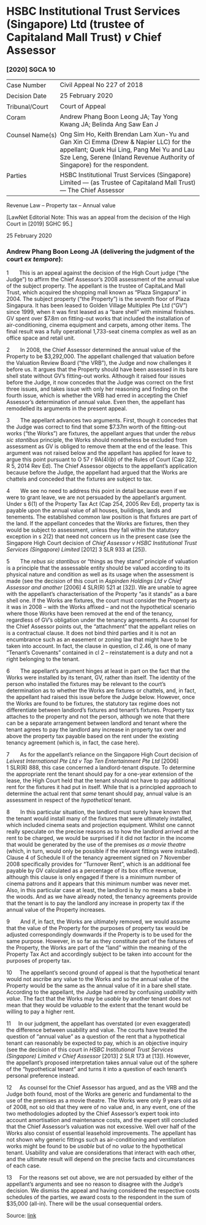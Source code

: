 <style>.footnotes::before { content: "Footnotes:"; }</style>
# HSBC Institutional Trust Services (Singapore) Ltd (trustee of Capitaland Mall Trust) _v_ Chief Assessor  

### \[2020\] SGCA 10

<table id="info-table"><tbody><tr class="info-row"><td class="txt-label" style="padding: 4px 0px; white-space: nowrap" valign="top">Case Number</td><td class="txt-body">Civil Appeal No 227 of 2018</td></tr><tr class="info-row"><td class="txt-label" style="padding: 4px 0px; white-space: nowrap" valign="top">Decision Date</td><td class="txt-body">25 February 2020</td></tr><tr class="info-row"><td class="txt-label" style="padding: 4px 0px; white-space: nowrap" valign="top">Tribunal/Court</td><td class="txt-body">Court of Appeal</td></tr><tr class="info-row"><td class="txt-label" style="padding: 4px 0px; white-space: nowrap" valign="top">Coram</td><td class="txt-body">Andrew Phang Boon Leong JA; Tay Yong Kwang JA; Belinda Ang Saw Ean J</td></tr><tr class="info-row"><td class="txt-label" style="padding: 4px 0px; white-space: nowrap" valign="top">Counsel Name(s)</td><td class="txt-body">Ong Sim Ho, Keith Brendan Lam Xun-Yu and Gan Xin Ci Emma (Drew &amp; Napier LLC) for the appellant; Quek Hui Ling, Pang Mei Yu and Lau Sze Leng, Serene (Inland Revenue Authority of Singapore) for the respondent.</td></tr><tr class="info-row"><td class="txt-label" style="padding: 4px 0px; white-space: nowrap" valign="top">Parties</td><td class="txt-body">HSBC Institutional Trust Services (Singapore) Limited — (as Trustee of Capitaland Mall Trust) — The Chief Assessor</td></tr></tbody></table>

Revenue Law – Property tax – Annual value

\[LawNet Editorial Note: This was an appeal from the decision of the High Court in <span class="citation">\[2019\] SGHC 95</span>.\]

25 February 2020

### Andrew Phang Boon Leong JA (delivering the judgment of the court _ex tempore_):

1       This is an appeal against the decision of the High Court judge (“the Judge”) to affirm the Chief Assessor’s 2008 assessment of the annual value of the subject property. The appellant is the trustee of CapitaLand Mall Trust, which acquired the shopping mall known as “Plaza Singapura” in 2004. The subject property (“the Property”) is the seventh floor of Plaza Singapura. It has been leased to Golden Village Multiplex Pte Ltd (“GV”) since 1999, when it was first leased as a “bare shell” with minimal finishes. GV spent over $7.8m on fitting-out works that included the installation of air-conditioning, cinema equipment and carpets, among other items. The final result was a fully operational 1,733-seat cinema complex as well as an office space and retail unit.

2       In 2008, the Chief Assessor determined the annual value of the Property to be $3,292,000. The appellant challenged that valuation before the Valuation Review Board (“the VRB”), the Judge and now challenges it before us. It argues that the Property should have been assessed in its bare shell state without GV’s fitting-out works. Although it raised four issues before the Judge, it now concedes that the Judge was correct on the first three issues, and takes issue with only her reasoning and finding on the fourth issue, which is whether the VRB had erred in accepting the Chief Assessor’s determination of annual value. Even then, the appellant has remodelled its arguments in the present appeal.

3       The appellant advances two arguments. First, though it concedes that the Judge was correct to find that some $7.37m worth of the fitting-out works (“the Works”) are fixtures, the appellant argues that under the _rebus sic stantibus_ principle, the Works should nonetheless be excluded from assessment as GV is obliged to remove them at the end of the lease. This argument was not raised below and the appellant has applied for leave to argue this point pursuant to O 57 r 9A(4)(_b_) of the Rules of Court (Cap 322, R 5, 2014 Rev Ed). The Chief Assessor objects to the appellant’s application because before the Judge, the appellant had argued that the Works are chattels and conceded that the fixtures are subject to tax.

4       We see no need to address this point in detail because even if we were to grant leave, we are not persuaded by the appellant’s argument. Under s 6(1) of the Property Tax Act (Cap 254, 2005 Rev Ed), property tax is payable upon the annual value of all houses, buildings, lands and tenements. The established common law position is that fixtures are part of the land. If the appellant concedes that the Works are fixtures, then they would be subject to assessment, unless they fall within the statutory exception in s 2(2) that need not concern us in the present case (see the Singapore High Court decision of _Chief Assessor v HSBC Institutional Trust Services (Singapore) Limited_ <span class="citation">\[2012\] 3 SLR 933</span> at \[25\]).

5       The _rebus sic stantibus_ or “things as they stand” principle of valuation is a principle that the assessable entity should be valued according to its physical nature and condition as well as its usage when the assessment is made (see the decision of this court in _Aspinden Holdings Ltd v Chief Assessor and another_ <span class="citation">\[2006\] 4 SLR(R) 521</span> at \[32\]). We are unable to agree with the appellant’s characterisation of the Property “as it stands” as a bare shell one. If the Works are fixtures, the court must consider the Property as it was in 2008 – with the Works affixed – and not the hypothetical scenario where those Works have been removed at the end of the tenancy, regardless of GV’s obligation under the tenancy agreements. As counsel for the Chief Assessor points out, the “attachment” that the appellant relies on is a contractual clause. It does not bind third parties and it is not an encumbrance such as an easement or zoning law that might have to be taken into account. In fact, the clause in question, cl 2.46, is one of many “Tenant’s Covenants” contained in cl 2 – reinstatement is a duty and not a right belonging to the tenant.

6       The appellant’s argument hinges at least in part on the fact that the Works were installed by its tenant, GV, rather than itself. The identity of the person who installed the fixtures may be relevant to the court’s determination as to whether the Works are fixtures or chattels, and, in fact, the appellant had raised this issue before the Judge below. However, once the Works are found to be fixtures, the statutory tax regime does not differentiate between landlord’s fixtures and tenant’s fixtures. Property tax attaches to the property and not the person, although we note that there can be a separate arrangement between landlord and tenant where the tenant agrees to pay the landlord any increase in property tax over and above the property tax payable based on the rent under the existing tenancy agreement (which is, in fact, the case here).

7       As for the appellant’s reliance on the Singapore High Court decision of _Leivest International Pte Ltd v Top Ten Entertainment Pte Ltd_ <span class="citation">\[2006\] 1 SLR(R) 888</span>, this case concerned a landlord-tenant dispute. To determine the appropriate rent the tenant should pay for a one-year extension of the lease, the High Court held that the tenant should not have to pay additional rent for the fixtures it had put in itself. While that is a principled approach to determine the actual rent that _same_ tenant should pay, annual value is an assessment in respect of the _hypothetical_ tenant.

8       In this particular situation, the landlord must surely have known that the tenant would install many of the fixtures that were ultimately installed, which included cinema seats and projection equipment. Whilst one cannot really speculate on the precise reasons as to how the landlord arrived at the rent to be charged, we would be surprised if it did not factor in the income that would be generated by the use of the premises _as a movie theatre_ (which, in turn, would only be possible if the relevant fittings were installed). Clause 4 of Schedule II of the tenancy agreement signed on 7 November 2008 specifically provides for “Turnover Rent”, which is an additional fee payable by GV calculated as a percentage of its box office revenue, although this clause is only engaged if there is a minimum number of cinema patrons and it appears that this minimum number was never met. Also, in this particular case at least, the landlord is by no means a babe in the woods. And as we have already noted, the tenancy agreements provide that the tenant is to pay the landlord any increase in property tax if the annual value of the Property increases.

9       And if, in fact, the Works are ultimately removed, we would assume that the value of the Property for the purposes of property tax would be adjusted correspondingly downwards if the Property is to be used for the same purpose. However, in so far as they constitute part of the fixtures of the Property, the Works are part of the “land” within the meaning of the Property Tax Act and accordingly subject to be taken into account for the purposes of property tax.

10     The appellant’s second ground of appeal is that the hypothetical tenant would not ascribe any value to the Works and so the annual value of the Property would be the same as the annual value of it in a bare shell state. According to the appellant, the Judge had erred by confusing _usability_ with _value_. The fact that the Works may be _usable_ by another tenant does not mean that they would be _valuable_ to the extent that the tenant would be willing to pay a higher rent.

11     In our judgment, the appellant has overstated (or even exaggerated) the difference between usability and value. The courts have treated the question of “annual value” as a question of the rent that a hypothetical tenant can reasonably be expected to pay, which is an objective inquiry (see the decision of this court in _HSBC Institutional Trust Services (Singapore) Limited v Chief Assessor_ <span class="citation">\[2013\] 2 SLR 173</span> at \[13\]). However, the appellant’s proposed interpretation takes annual value out of the sphere of the “hypothetical tenant” and turns it into a question of each tenant’s personal preference instead.

12     As counsel for the Chief Assessor has argued, and as the VRB and the Judge both found, most of the Works are generic and fundamental to the use of the premises as a movie theatre. The Works were only 9 years old as of 2008, not so old that they were of no value and, in any event, one of the two methodologies adopted by the Chief Assessor’s expert took into account amortisation and maintenance costs, and the expert still concluded that the Chief Assessor’s valuation was not excessive. Well over half of the Works also consist of essential leasehold improvements. The appellant has not shown why generic fittings such as air-conditioning and ventilation works might be found to be _usable_ but of no _value_ to the hypothetical tenant. Usability and value are considerations that interact with each other, and the ultimate result will depend on the precise facts and circumstances of each case.

13     For the reasons set out above, we are not persuaded by either of the appellant’s arguments and see no reason to disagree with the Judge’s decision. We dismiss the appeal and having considered the respective costs schedules of the parties, we award costs to the respondent in the sum of $35,000 (all-in). There will be the usual consequential orders.


Source: [link](https://www.lawnet.sg:443/lawnet/web/lawnet/free-resources?p_p_id=freeresources_WAR_lawnet3baseportlet&p_p_lifecycle=1&p_p_state=normal&p_p_mode=view&_freeresources_WAR_lawnet3baseportlet_action=openContentPage&_freeresources_WAR_lawnet3baseportlet_docId=%2FJudgment%2F24199-SSP.xml)